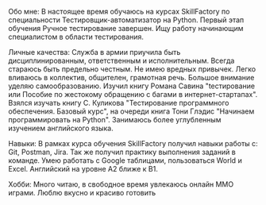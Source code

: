 Обо мне: В настоящее время обучаюсь на курсах SkillFactory по специальности Тестировщик-автоматизатор на Python. Первый этап обучения Ручное тестирование завершен. Ищу работу начинающим специалистом в области тестирования.

Личные качества: Служба в армии приучила быть дисциплинированным, ответственным и исполнительным. Всегда стараюсь быть предельно честным. Не имею вредных привычек. Легко вливаюсь в коллектив, общителен, грамотная речь. Большое внимание уделяю самообразованию. Изучил книгу Романа Савина "teстирование или Пособие по жестокому обращению с багами в интернет-стартапах". Взялся изучать книгу С. Куликова "Тестирование программного обеспечения. Базовый курс", на очереди книга Тони Глэдис "Начинаем программировать на Python". Занимаюсь более углубленным изучением английского языка.

Навыки: В рамках курса обучения SkillFactory получил навыки работы с: Git, Postman, Jira. Так же получил практику выполнения заданий в команде. Умею работать с Google таблицами, пользоваться World и Excel. Английский на уровне A2 ближе к B1.

Хобби: Много читаю, в свободное время увлекаюсь онлайн MMO играми. Люблю вкусно и красиво готовить
